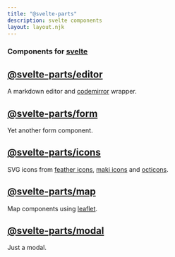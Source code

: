 ```yaml
---
title: "@svelte-parts"
description: svelte components
layout: layout.njk
---
```


### Components for [svelte](https://svelte.dev/)

## [@svelte-parts/editor](/editor)

A markdown editor and [codemirror](https://codemirror.net/) wrapper.

## [@svelte-parts/form](/form)

Yet another form component.

## [@svelte-parts/icons](/icons)

SVG icons from [feather icons](https://feathericons.com/), [maki icons](https://labs.mapbox.com/maki-icons/) and [octicons](https://primer.style/octicons/).

## [@svelte-parts/map](/map)

Map components using [leaflet](https://leafletjs.com/).

## [@svelte-parts/modal](/modal)

Just a modal.